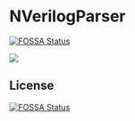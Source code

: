 # NVerilogParser
[![FOSSA Status](https://app.fossa.com/api/projects/git%2Bgithub.com%2FNVerilog%2FNVerilogParser.svg?type=shield)](https://app.fossa.com/projects/git%2Bgithub.com%2FNVerilog%2FNVerilogParser?ref=badge_shield)

[<img src="https://img.shields.io/nuget/vpre/NVerilogParser.svg">]( https://www.nuget.org/packages/NVerilogParser)


## License
[![FOSSA Status](https://app.fossa.com/api/projects/git%2Bgithub.com%2FNVerilog%2FNVerilogParser.svg?type=large)](https://app.fossa.com/projects/git%2Bgithub.com%2FNVerilog%2FNVerilogParser?ref=badge_large)